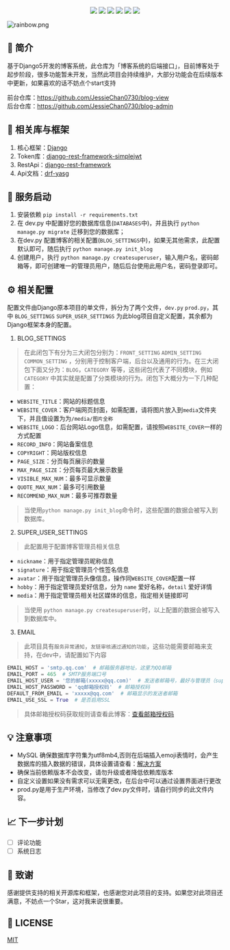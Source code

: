 <p align="center">
	<img src="https://img.shields.io/badge/python-3.12.0-red">
    <img src="https://img.shields.io/badge/DRF-3.15.1-red">
	<img src="https://img.shields.io/badge/Django-5.0.6-brightgreen">
	<img src="https://img.shields.io/badge/simplejwt-2.8.0-brightgreen">
	<img src="https://img.shields.io/badge/simplejwt-1.21.7-brightgreen">
	<img src="https://img.shields.io/badge/license-MIT-blue">
</p>

![](https://foruda.gitee.com/images/1708618984641188532/a7cca095_716974.png "rainbow.png")

## 🙂 简介

基于Django5开发的博客系统，此仓库为「博客系统的后端接口」，目前博客处于起步阶段，很多功能暂未开发，当然此项目会持续维护，大部分功能会在后续版本中更新，如果喜欢的话不妨点个start支持

前台仓库：https://github.com/JessieChan0730/blog-view  
后台仓库：https://github.com/JessieChan0730/blog-admin

## 🔨 相关库与框架

1. 核心框架：[Django](https://github.com/django/django)
2. Token库：[django-rest-framework-simplejwt](https://github.com/jazzband/djangorestframework-simplejwt)
3. RestApi：[django-rest-framework](https://github.com/encode/django-rest-framework/tree/master)
4. Api文档：[drf-yasg](https://github.com/axnsan12/drf-yasg)

## 🚀 服务启动

1. 安装依赖 `pip install -r requirements.txt`
2. 在 dev.py 中配置好您的数据库信息(`DATABASES`中)，并且执行 `python manage.py migrate` 迁移到您的数据库；
3. 在dev.py 配置博客的相关配置(`BLOG_SETTINGS`中)，如果无其他需求，此配置默认即可，随后执行 `python manage.py init_blog`
4. 创建用户，执行 `python manage.py createsuperuser`，输入用户名，密码邮箱等，即可创建唯一的管理员用户，随后后台使用此用户名，密码登录即可。

## ⚙ 相关配置

配置文件由Django原本项目的单文件，拆分为了两个文件，`dev.py` `prod.py`，其中 `BLOG_SETTINGS` `SUPER_USER_SETTINGS`
为此blog项目自定义配置，其余都为Django框架本身的配置。

1. BLOG_SETTINGS

> 在此闭包下有分为三大闭包分别为：`FRONT_SETTING` `ADMIN_SETTING` `COMMON_SETTING`
> ，分别用于控制客户端，后台以及通用的行为。在三大闭包下面又分为：`BLOG`，`CATEGORY`
> 等等，这些闭包代表了不同模块，例如`CATEGORY`
> 中其实就是配置了分类模块的行为。闭包下大概分为一下几种配置：

- `WEBSITE_TITLE`：网站的标题信息
- `WEBSITE_COVER`：客户端网页封面，如需配置，请将图片放入到`media`文件夹下，并且值设置为为`/media/图片全称`
- `WEBSITE_LOGO`：后台网站Logo信息，如需配置，请按照`WEBSITE_COVER`一样的方式配置
- `RECORD_INFO`：网站备案信息
- `COPYRIGHT`：网站版权信息
- `PAGE_SIZE`：分页每页展示的数量
- `MAX_PAGE_SIZE`：分页每页最大展示数量
- `VISIBLE_MAX_NUM`：最多可显示数量
- `QUOTE_MAX_NUM`：最多可引用数量
- `RECOMMEND_MAX_NUM`：最多可推荐数量

> 当使用`python manage.py init_blog`命令时，这些配置的数据会被写入到数据库。

2. SUPER_USER_SETTINGS

> 此配置用于配置博客管理员相关信息

- `nickname`：用于指定管理员昵称信息
- `signature`：用于指定管理员个性签名信息
- `avatar`：用于指定管理员头像信息，操作同`WEBSITE_COVER`配置一样
- `hobby`：用于指定管理员爱好信息，分为 `name` 爱好名称，`detail` 爱好详情
- `media`：用于指定管理员相关社区媒体的信息，指定相关链接即可

> 当使用 `python manage.py createsuperuser`时，以上配置的数据会被写入到数据库中。

3. EMAIL

> 此项目具有`服务异常通知`，`友链审核通过通知的功能`，这些功能需要邮箱来支持，在dev中，请配置如下内容

```python
EMAIL_HOST = 'smtp.qq.com'  # 邮箱服务器地址，这里为QQ邮箱
EMAIL_PORT = 465  # SMTP服务端口号
EMAIL_HOST_USER = '您的邮箱(xxxxx@qq.com)'  # 发送者邮箱号，最好与管理员（superuser）注册时邮箱不同
EMAIL_HOST_PASSWORD = 'qq邮箱授权码'  # 邮箱授权码
DEFAULT_FROM_EMAIL = 'xxxxx@qq.com'  # 邮箱显示的发送者邮箱
EMAIL_USE_SSL = True  # 是否启用SSL
```

> 具体邮箱授权码获取规则请查看此博客：[查看邮箱授权码](https://blog.csdn.net/KaiSarH/article/details/116724290)

## 💡 注意事项

- MySQL
  确保数据库字符集为utf8mb4,否则在后端插入emoji表情时，会产生数据库的插入数据的错误，具体设置请查看：[解决方案](https://blog.csdn.net/weixin_37989267/article/details/89019647)
- 确保当前依赖版本不会改变，请勿升级或者降低依赖库版本
- 自定义设置如果没有需求可以无需更改，在后台中可以通过设置界面进行更改
- prod.py是用于生产环境，当修改了dev.py文件时，请自行同步的此文件内容。

## 📈 下一步计划

- [ ] 评论功能
- [ ] 系统日志

## 🌹 致谢

感谢提供支持的相关开源库和框架，也感谢您对此项目的支持。如果您对此项目还满意，不妨点一个Star，这对我来说很重要。

## 📑 LICENSE

[MIT](https://github.com/JessieChan0730/blog-api/blob/main/LICENSE)
